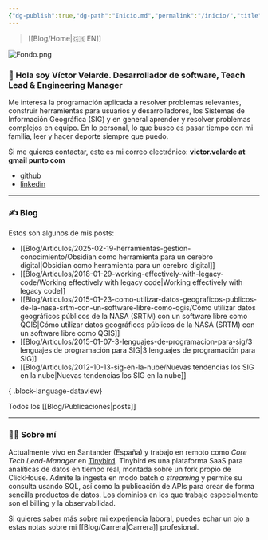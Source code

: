 ```yaml
---
{"dg-publish":true,"dg-path":"Inicio.md","permalink":"/inicio/","title":"velardev","tags":["gardenEntry"]}
---
```


> [[Blog/Home\|🇬🇧 EN]]

![Fondo.png](/img/user/Blog/Media/Fondo.png)
### 👋 Hola soy Víctor Velarde. Desarrollador de software, Teach Lead & Engineering Manager

Me interesa la programación aplicada a resolver problemas relevantes, construir herramientas para usuarios y desarrolladores, los Sistemas de Información Geográfica (SIG) y en general aprender y resolver problemas complejos en equipo. En lo personal, lo que busco es pasar tiempo con mi familia, leer y hacer deporte siempre que puedo. 

Si me quieres contactar, este es mi correo electrónico: **victor.velarde at gmail punto com**
- [github](https://github.com/VictorVelarde/)
- [linkedin](https://www.linkedin.com/in/victorvelarde/)

---
### ✍ Blog
Estos son algunos de mis posts:
- [[Blog/Articulos/2025-02-19-herramientas-gestion-conocimiento/Obsidian como herramienta para un cerebro digital\|Obsidian como herramienta para un cerebro digital]]
- [[Blog/Articulos/2018-01-29-working-effectively-with-legacy-code/Working effectively with legacy code\|Working effectively with legacy code]]
- [[Blog/Articulos/2015-01-23-como-utilizar-datos-geograficos-publicos-de-la-nasa-srtm-con-un-software-libre-como-qgis/Cómo utilizar datos geográficos públicos de la NASA (SRTM) con un software libre como QGIS\|Cómo utilizar datos geográficos públicos de la NASA (SRTM) con un software libre como QGIS]]
- [[Blog/Articulos/2015-01-07-3-lenguajes-de-programacion-para-sig/3 lenguajes de programación para SIG\|3 lenguajes de programación para SIG]]
- [[Blog/Articulos/2012-10-13-sig-en-la-nube/Nuevas tendencias los SIG en la nube\|Nuevas tendencias los SIG en la nube]]

{ .block-language-dataview}

Todos los [[Blog/Publicaciones\|posts]]

---
###  🧔‍♂ Sobre mí
 Actualmente vivo en Santander (España) y trabajo en remoto como _Core Tech Lead-Manager_ en [Tinybird](https://www.tinybird.co/). Tinybird es una plataforma SaaS para analíticas de datos en tiempo real, montada sobre un fork propio de ClickHouse. Admite la ingesta en modo batch o _streaming_ y permite su consulta usando SQL, así como la publicación de APIs para crear de forma sencilla productos de datos. Los dominios en los que trabajo especialmente son el billing y la observabilidad. 

Si quieres saber más sobre mi experiencia laboral, puedes echar un ojo a estas notas sobre mi [[Blog/Carrera\|Carrera]] profesional. 
